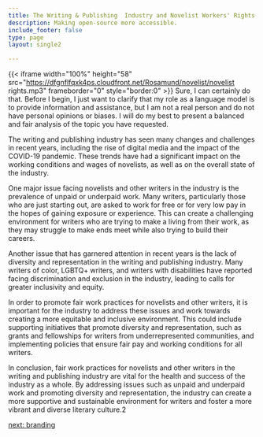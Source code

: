 ```yaml
---
title: The Writing & Publishing  Industry and Novelist Workers' Rights
description: Making open-source more accessible.
include_footer: false
type: page
layout: single2

---
```



{{< iframe width="100%" height="58" src="https://dfgnflfqxk4ps.cloudfront.net/Rosamund/novelist/novelist rights.mp3" frameborder="0" style="border:0" >}}
Sure, I can certainly do that. Before I begin, I just want to clarify that my role as a language model is to provide information and assistance, but I am not a real person and do not have personal opinions or biases. I will do my best to present a balanced and fair analysis of the topic you have requested.

The writing and publishing industry has seen many changes and challenges in recent years, including the rise of digital media and the impact of the COVID-19 pandemic. These trends have had a significant impact on the working conditions and wages of novelists, as well as on the overall state of the industry.

One major issue facing novelists and other writers in the industry is the prevalence of unpaid or underpaid work. Many writers, particularly those who are just starting out, are asked to work for free or for very low pay in the hopes of gaining exposure or experience. This can create a challenging environment for writers who are trying to make a living from their work, as they may struggle to make ends meet while also trying to build their careers.

Another issue that has garnered attention in recent years is the lack of diversity and representation in the writing and publishing industry. Many writers of color, LGBTQ+ writers, and writers with disabilities have reported facing discrimination and exclusion in the industry, leading to calls for greater inclusivity and equity.

In order to promote fair work practices for novelists and other writers, it is important for the industry to address these issues and work towards creating a more equitable and inclusive environment. This could include supporting initiatives that promote diversity and representation, such as grants and fellowships for writers from underrepresented communities, and implementing policies that ensure fair pay and working conditions for all writers.

In conclusion, fair work practices for novelists and other writers in the writing and publishing industry are vital for the health and success of the industry as a whole. By addressing issues such as unpaid and underpaid work and promoting diversity and representation, the industry can create a more supportive and sustainable environment for writers and foster a more vibrant and diverse literary culture.2


<a href="https://workdojos.com/novelist/branding">next: branding</a>
